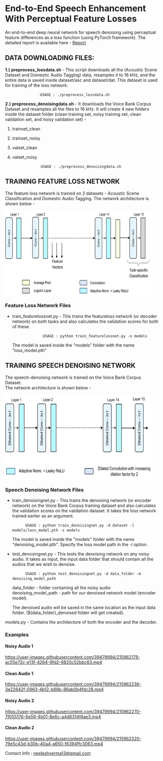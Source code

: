 # End-to-End Speech Enhancement With Perceptual Feature Losses

An end-to-end deep neural network for speech denoising using perceptual feature differences as a loss function (using PyTorch framework). The detailed report is available here - [Report](https://github.com/neeleshverma/Speech-Enhancement/blob/main/report_and_figs/Report.pdf)

## DATA DOWNLOADING FILES: ##

**1.)** **preprocess_lossdata.sh** - This script downloads all the (Acoustic Scene Dataset and Domestic Audio Tagging) data, resamples it to 16 kHz, and the entire data is saved inside dataset/asc and dataset/dat. This dataset is used for training of the loss network.

					USAGE : ./preprocess_lossdata.sh

**2.)** **preprocess_denoisingdata.sh** - It downloads the Voice Bank Corpus Dataset and resamples all the files to 16 kHz. It will create 4 new folders inside the dataset folder (clean training set, noisy training set, clean validation set, and noisy validation set) - 
1) trainset_clean
2) trainset_noisy
3) valset_clean
4) valset_noisy

					USAGE : ./preprocess_denoisingdata.sh

## TRAINING FEATURE LOSS NETWORK ##

The feature loss network is trained on 2 datasets - Acoustic Scene Classification and Domestic Audio Tagging. 
The network architecture is shown below - 

<a href="url"><img src="https://github.com/neeleshverma/Speech-Enhancement/blob/main/report_and_figs/feature_loss_net.png" align="center" height="280" width="700" class="center">
</a>  


### Feature Loss Network Files ###

* train_featurelossnet.py - This trains the featureloss network (or decoder network) on both tasks and also calculates the validation scores for both of these.

					USAGE : python train_featurelossnet.py -o models

   The model is saved inside the "models" folder with the name "loss_model.pth"



## TRAINING SPEECH DENOISING NETWORK ## 

The speech-denoising network is trained on the Voice Bank Corpus Dataset.  
The network architecture is shown below - 

<a href="url"><img src="https://github.com/neeleshverma/Speech-Enhancement/blob/main/report_and_figs/denoising_net.png" align="center" height="280" width="800" >
</a>  


### Speech Denoising Network Files ###

* train_denoisingnet.py - This trains the denoising network (or encoder network) on the Voice Bank Corpus training dataset and also calculates the validation scores on the validation dataset. It takes the loss network trained earlier as an argument.
						
			USAGE : python train_denoisingnet.py -d dataset -l models/loss_model.pth -s models

   The model is saved inside the "models" folder with the name "denoising_model.pth". Specify the loss model path in the -l option.


* test_denosingnet.py - This tests the denoising network on any noisy audio. It takes as input, the input data folder that should contain all the audios that we wish to denoise.

			USAGE : python test_denoisingnet.py -d data_folder -m denoising_model_path

   data_folder - folder containing all the noisy audio   
   denoising_model_path - path for our denoised network model (encoder model).  

   The denoised audio will be saved in the same location as the input data folder. ($(data_folder)_denoised folder will get created).


models.py - Contains the architecture of both the encoder and the decoder.



### Examples
#### Noisy Audio 1



https://user-images.githubusercontent.com/39479994/215962178-ac55e72c-e13f-4264-9fd2-9820c52bbc83.mp4


#### Clean Audio 1


https://user-images.githubusercontent.com/39479994/215962236-3e22642f-0963-4b12-b88b-86ab0b4fdc28.mp4


#### Noisy Audio 2



https://user-images.githubusercontent.com/39479994/215962270-7f055176-6e59-4b01-8e6c-a4d6314f4ae3.mp4


#### Clean Audio 2


https://user-images.githubusercontent.com/39479994/215962320-79e5c43d-b30b-40a4-a650-f6394ffc3063.mp4




Contact Info : neeleshverma13@gmail.com
